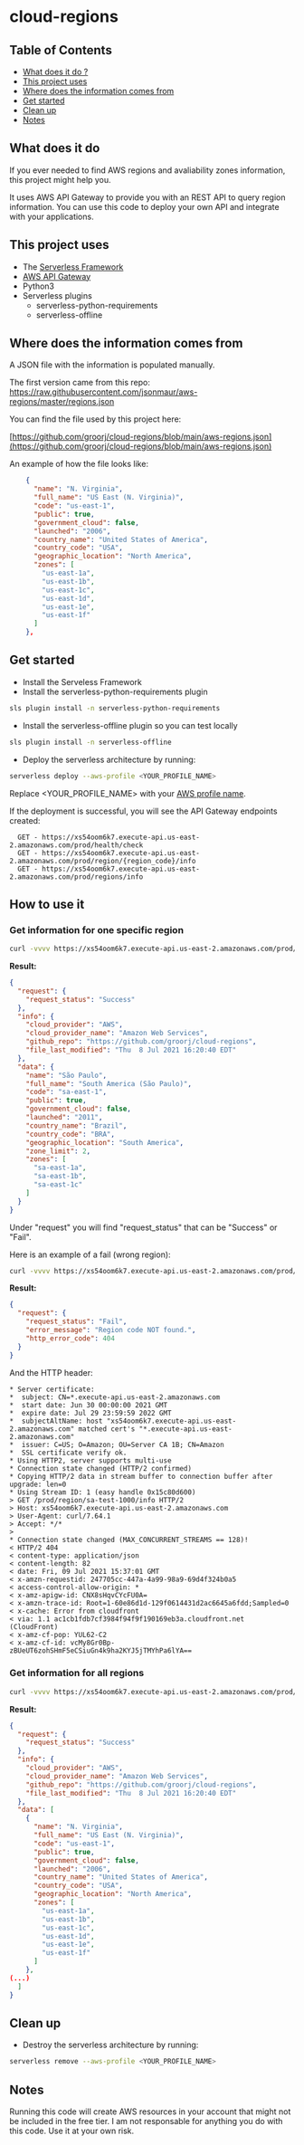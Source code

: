 # cloud-regions

## Table of Contents
- [What does it do ?](https://github.com/groorj/cloud-regions#what-does-it-do)
- [This project uses](https://github.com/groorj/cloud-regions#this-project-uses)
- [Where does the information comes from](https://github.com/groorj/cloud-regions#where-does-the-information-comes-from)
- [Get started](https://github.com/groorj/cloud-regions#get-started)
- [Clean up](https://github.com/groorj/cloud-regions#clean-up)
- [Notes](https://github.com/groorj/cloud-regions#notes)

## What does it do

If you ever needed to find AWS regions and avaliability zones information, this project might help you.

It uses AWS API Gateway to provide you with an REST API to query region information. You can use this code to deploy your own API and integrate with your applications.

## This project uses

- The [Serverless Framework](https://www.serverless.com/)
- [AWS API Gateway](https://aws.amazon.com/api-gateway/)
- Python3
- Serverless plugins
  - serverless-python-requirements
  - serverless-offline

## Where does the information comes from

A JSON file with the information is populated manually. 

The first version came from this repo: https://raw.githubusercontent.com/jsonmaur/aws-regions/master/regions.json

You can find the file used by this project here:

[https://github.com/groorj/cloud-regions/blob/main/aws-regions.json](https://github.com/groorj/cloud-regions/blob/main/aws-regions.json)

An example of how the file looks like:

```json
    {
      "name": "N. Virginia",
      "full_name": "US East (N. Virginia)",
      "code": "us-east-1",
      "public": true,
      "government_cloud": false,
      "launched": "2006",
      "country_name": "United States of America",
      "country_code": "USA",
      "geographic_location": "North America",
      "zones": [
        "us-east-1a",
        "us-east-1b",
        "us-east-1c",
        "us-east-1d",
        "us-east-1e",
        "us-east-1f"
      ]
    },
```

## Get started

- Install the Serveless Framework
- Install the serverless-python-requirements plugin

```bash
sls plugin install -n serverless-python-requirements
```

- Install the serverless-offline plugin so you can test locally

```bash
sls plugin install -n serverless-offline
```

- Deploy the serverless architecture by running:

```bash
serverless deploy --aws-profile <YOUR_PROFILE_NAME>
```

Replace <YOUR_PROFILE_NAME> with your [AWS profile name](https://docs.aws.amazon.com/cli/latest/userguide/cli-configure-profiles.html).

If the deployment is successful, you will see the API Gateway endpoints created:

```text
  GET - https://xs54oom6k7.execute-api.us-east-2.amazonaws.com/prod/health/check
  GET - https://xs54oom6k7.execute-api.us-east-2.amazonaws.com/prod/region/{region_code}/info
  GET - https://xs54oom6k7.execute-api.us-east-2.amazonaws.com/prod/regions/info
```

## How to use it

### Get information for one specific region
```bash
curl -vvvv https://xs54oom6k7.execute-api.us-east-2.amazonaws.com/prod/region/sa-east-1/info
```

**Result:**
```json
{
  "request": {
    "request_status": "Success"
  },
  "info": {
    "cloud_provider": "AWS",
    "cloud_provider_name": "Amazon Web Services",
    "github_repo": "https://github.com/groorj/cloud-regions",
    "file_last_modified": "Thu  8 Jul 2021 16:20:40 EDT"
  },
  "data": {
    "name": "São Paulo",
    "full_name": "South America (São Paulo)",
    "code": "sa-east-1",
    "public": true,
    "government_cloud": false,
    "launched": "2011",
    "country_name": "Brazil",
    "country_code": "BRA",
    "geographic_location": "South America",
    "zone_limit": 2,
    "zones": [
      "sa-east-1a",
      "sa-east-1b",
      "sa-east-1c"
    ]
  }
}
```

Under "request" you will find "request_status" that can be "Success" or "Fail".

Here is an example of a fail (wrong region):

```bash
curl -vvvv https://xs54oom6k7.execute-api.us-east-2.amazonaws.com/prod/region/sa-test-1000/info
```

**Result:**
```json
{
  "request": {
    "request_status": "Fail",
    "error_message": "Region code NOT found.",
    "http_error_code": 404
  }
}
```

And the HTTP header:
```http
* Server certificate:
*  subject: CN=*.execute-api.us-east-2.amazonaws.com
*  start date: Jun 30 00:00:00 2021 GMT
*  expire date: Jul 29 23:59:59 2022 GMT
*  subjectAltName: host "xs54oom6k7.execute-api.us-east-2.amazonaws.com" matched cert's "*.execute-api.us-east-2.amazonaws.com"
*  issuer: C=US; O=Amazon; OU=Server CA 1B; CN=Amazon
*  SSL certificate verify ok.
* Using HTTP2, server supports multi-use
* Connection state changed (HTTP/2 confirmed)
* Copying HTTP/2 data in stream buffer to connection buffer after upgrade: len=0
* Using Stream ID: 1 (easy handle 0x15c80d600)
> GET /prod/region/sa-test-1000/info HTTP/2
> Host: xs54oom6k7.execute-api.us-east-2.amazonaws.com
> User-Agent: curl/7.64.1
> Accept: */*
>
* Connection state changed (MAX_CONCURRENT_STREAMS == 128)!
< HTTP/2 404
< content-type: application/json
< content-length: 82
< date: Fri, 09 Jul 2021 15:37:01 GMT
< x-amzn-requestid: 247705cc-447a-4a99-98a9-69d4f324b0a5
< access-control-allow-origin: *
< x-amz-apigw-id: CNX8sHqvCYcFU0A=
< x-amzn-trace-id: Root=1-60e86d1d-129f0614431d2ac6645a6fdd;Sampled=0
< x-cache: Error from cloudfront
< via: 1.1 ac1cb1fdb7cf3984f94f9f190169eb3a.cloudfront.net (CloudFront)
< x-amz-cf-pop: YUL62-C2
< x-amz-cf-id: vcMy8Gr0Bp-zBUeUT6zohSHmF5eCSiuGn4k9ha2KYJ5jTMYhPa6lYA==
```

### Get information for all regions
```bash
curl -vvvv https://xs54oom6k7.execute-api.us-east-2.amazonaws.com/prod/regions/info
```

**Result:**
```json
{
  "request": {
    "request_status": "Success"
  },
  "info": {
    "cloud_provider": "AWS",
    "cloud_provider_name": "Amazon Web Services",
    "github_repo": "https://github.com/groorj/cloud-regions",
    "file_last_modified": "Thu  8 Jul 2021 16:20:40 EDT"
  },
  "data": [
    {
      "name": "N. Virginia",
      "full_name": "US East (N. Virginia)",
      "code": "us-east-1",
      "public": true,
      "government_cloud": false,
      "launched": "2006",
      "country_name": "United States of America",
      "country_code": "USA",
      "geographic_location": "North America",
      "zones": [
        "us-east-1a",
        "us-east-1b",
        "us-east-1c",
        "us-east-1d",
        "us-east-1e",
        "us-east-1f"
      ]
    },
(...)
  ]
}
```

## Clean up

- Destroy the serverless architecture by running:

```bash
serverless remove --aws-profile <YOUR_PROFILE_NAME>
```

## Notes
Running this code will create AWS resources in your account that might not be included in the free tier. I am not responsable for anything you do with this code. Use it at your own risk.